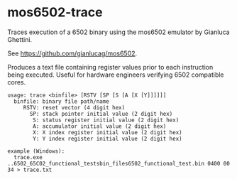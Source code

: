 # mos6502-trace

Traces execution of a 6502 binary using the mos6502 emulator by Gianluca Ghettini.

See https://github.com/gianlucag/mos6502.

Produces a text file containing register values prior to each instruction being executed. Useful for hardware engineers verifying 6502 compatible cores.

    usage: trace <binfile> [RSTV [SP [S [A [X [Y]]]]]]
      binfile: binary file path/name
         RSTV: reset vector (4 digit hex)
           SP: stack pointer initial value (2 digit hex)
            S: status register initial value (2 digit hex)
            A: accumulator initial value (2 digit hex)
            X: X index register initial value (2 digit hex)
            Y: Y index register initial value (2 digit hex)

    example (Windows):
      trace.exe ..6502_65C02_functional_testsbin_files6502_functional_test.bin 0400 00 34 > trace.txt